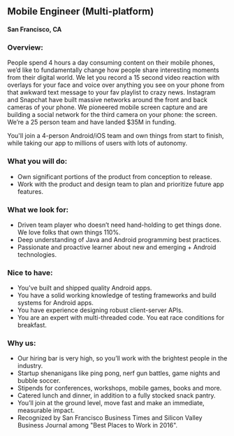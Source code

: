 ## Mobile Engineer (Multi-platform)
#### San Francisco, CA

### Overview:
People spend 4 hours a day consuming content on their mobile phones, we’d like to fundamentally change how people share interesting moments from their digital world. We let you record a 15 second video reaction with overlays for your face and voice over anything you see on your phone from that awkward text message to your fav playlist to crazy news. Instagram and Snapchat have built massive networks around the front and back cameras of your phone. We pioneered mobile screen capture and are building a social network for the third camera on your phone: the screen. We’re a 25 person team and have landed $35M in funding.

You'll join a 4-person Android/iOS team and own things from start to finish, while taking our app to millions of users with lots of autonomy.

### What you will do:
+ Own significant portions of the product from conception to release.
+ Work with the product and design team to plan and prioritize future app features.

### What we look for:
+ Driven team player who doesn’t need hand-holding to get things done. We love folks that own things 110%.
+ Deep understanding of Java and Android programming best practices.
+ Passionate and proactive learner about new and emerging + Android technologies.

### Nice to have:
+ You've built and shipped quality Android apps.
+ You have a solid working knowledge of testing frameworks and build systems for Android apps.
+ You have experience designing robust client-server APIs.
+ You are an expert with multi-threaded code. You eat race conditions for breakfast.

### Why us:
+ Our hiring bar is very high, so you’ll work with the brightest people in the industry.
+ Startup shenanigans like ping pong, nerf gun battles, game nights and bubble soccer.
+ Stipends for conferences, workshops, mobile games, books and more.
+ Catered lunch and dinner, in addition to a fully stocked snack pantry.
+ You’ll join at the ground level, move fast and make an immediate, measurable impact.
+ Recognized by San Francisco Business Times and Silicon Valley Business Journal among "Best Places to Work in 2016".


